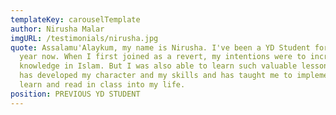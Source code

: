 ```yaml
---
templateKey: carouselTemplate
author: Nirusha Malar
imgURL: /testimonials/nirusha.jpg
quote: Assalamu'Alaykum, my name is Nirusha. I've been a YD Student for the past
  year now. When I first joined as a revert, my intentions were to increase my
  knowledge in Islam. But I was also able to learn such valuable lessons that
  has developed my character and my skills and has taught me to implement what I
  learn and read in class into my life.
position: PREVIOUS YD STUDENT
---
```

